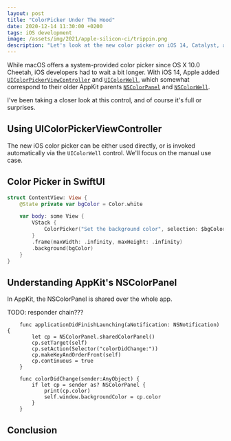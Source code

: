 ```yaml
---
layout: post
title: "ColorPicker Under The Hood"
date: 2020-12-14 11:30:00 +0200
tags: iOS development
image: /assets/img/2021/apple-silicon-ci/trippin.png
description: "Let's look at the new color picker on iOS 14, Catalyst, and its AppKit legacy: NSColorPanel"
---
```


While macOS offers a system-provided color picker since OS X 10.0 Cheetah, iOS developers had to wait a bit longer. With iOS 14, Apple added [`UIColorPickerViewController`](https://developer.apple.com/documentation/uikit/uicolorpickerviewcontroller) and [`UIColorWell`](https://developer.apple.com/documentation/uikit/uicolorwell), which somewhat correspond to their older AppKit parents [`NSColorPanel`](https://developer.apple.com/documentation/appkit/nscolorpanel) and [`NSColorWell`](https://developer.apple.com/documentation/appkit/nscolorwell).

I've been taking a closer look at this control, and of course it's full or surprises.

## Using UIColorPickerViewController

The new iOS color picker can be either used directly, or is invoked automatically via the `UIColorWell` control. We'll focus on the manual use case.

## Color Picker in SwiftUI

```swift
struct ContentView: View {
    @State private var bgColor = Color.white

    var body: some View {
        VStack {
            ColorPicker("Set the background color", selection: $bgColor)
        }
        .frame(maxWidth: .infinity, maxHeight: .infinity)
        .background(bgColor)
    }
}
```

## Understanding AppKit's NSColorPanel

In AppKit, the NSColorPanel is shared over the whole app.

TODO: responder chain???

```
	func applicationDidFinishLaunching(aNotification: NSNotification) {
		let cp = NSColorPanel.sharedColorPanel()
		cp.setTarget(self)
		cp.setAction(Selector("colorDidChange:"))
		cp.makeKeyAndOrderFront(self)
		cp.continuous = true
	}

	func colorDidChange(sender:AnyObject) {
		if let cp = sender as? NSColorPanel {
			print(cp.color)
			self.window.backgroundColor = cp.color
		}
	}
```

## Conclusion